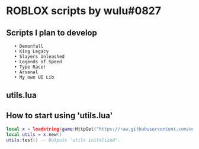 # ROBLOX scripts by wulu#0827

## Scripts I plan to develop
```
   • Demonfall
   • King Legacy
   • Slayers Unleashed
   • Legends of Speed
   • Type Race!
   • Arsenal
   • My own UI Lib
```

## **utils.lua**

## How to start using **'utils.lua'**
```lua
local x = loadstring(game:HttpGet("https://raw.githubusercontent.com/wulu-epic/open-source-roblox/main/utils.lua"))()
local utils = x.new()
utils:test() -- Outputs 'utils initalized'.
```
